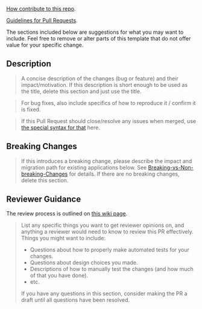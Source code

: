 [How contribute to this repo](https://github.com/microsoft/FluidFramework/blob/main/CONTRIBUTING.md).

[Guidelines for Pull Requests](https://github.com/microsoft/FluidFramework/wiki/PR-Guidelines#guidelines).

The sections included below are suggestions for what you may want to include.
Feel free to remove or alter parts of this template that do not offer value for your specific change.

## Description

> A concise description of the changes (bug or feature) and their impact/motivation.
> If this description is short enough to be used as the title, delete this section and just use the title.

> For bug fixes, also include specifics of how to reproduce it / confirm it is fixed.

> If this Pull Request should close/resolve any issues when merged, use [the special syntax for that](https://docs.github.com/en/issues/tracking-your-work-with-issues/linking-a-pull-request-to-an-issue#linking-a-pull-request-to-an-issue-using-a-keyword) here.

## Breaking Changes

> If this introduces a breaking change, please describe the impact and migration path for existing applications below.
> See [Breaking-vs-Non-breaking-Changes](https://github.com/microsoft/FluidFramework/wiki/Breaking-vs-Non-breaking-Changes) for details.
> If there are no breaking changes, delete this section.

## Reviewer Guidance

The review process is outlined on [this wiki page](https://github.com/microsoft/FluidFramework/wiki/PR-Guidelines#guidelines).

> List any specific things you want to get reviewer opinions on, and anything a reviewer would need to know to review this PR effectively.
> Things you might want to include:
>
> -   Questions about how to properly make automated tests for your changes.
> -   Questions about design choices you made.
> -   Descriptions of how to manually test the changes (and how much of that you have done).
> -   etc.
>
> If you have any questions in this section, consider making the PR a draft until all questions have been resolved.
